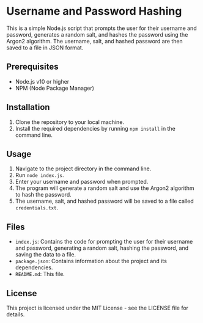 # Username and Password Hashing

This is a simple Node.js script that prompts the user for their username and password, generates a random salt, and hashes the password using the Argon2 algorithm. The username, salt, and hashed password are then saved to a file in JSON format.

## Prerequisites

- Node.js v10 or higher
- NPM (Node Package Manager)

## Installation

1. Clone the repository to your local machine.
2. Install the required dependencies by running `npm install` in the command line.

## Usage

1. Navigate to the project directory in the command line.
2. Run `node index.js`.
3. Enter your username and password when prompted.
4. The program will generate a random salt and use the Argon2 algorithm to hash the password.
5. The username, salt, and hashed password will be saved to a file called `credentials.txt`.

## Files

- `index.js`: Contains the code for prompting the user for their username and password, generating a random salt, hashing the password, and saving the data to a file.
- `package.json`: Contains information about the project and its dependencies.
- `README.md`: This file.

## License

This project is licensed under the MIT License - see the LICENSE file for details.
